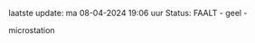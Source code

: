laatste update: 
ma 08-04-2024 19:06   uur 
Status: FAALT - geel - 
<div class="service Y">microstation</div>